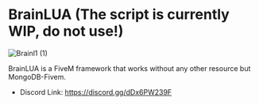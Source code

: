 # BrainLUA (The script is currently WIP, do not use!)
![Brainl1 (1)](https://user-images.githubusercontent.com/95571243/201852054-086a6167-9093-4c46-90be-3cc72a175ea7.png)


BrainLUA is a FiveM framework that works without any other resource but MongoDB-Fivem.

- Discord Link:
https://discord.gg/dDx6PW239F
